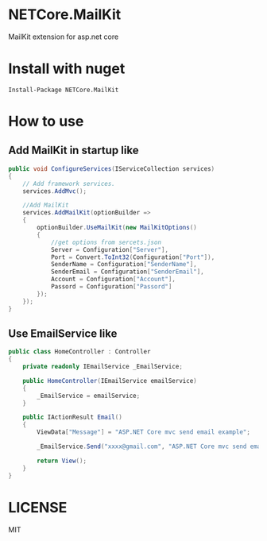 # NETCore.MailKit
MailKit extension for asp.net core

# Install with nuget

```
Install-Package NETCore.MailKit
```

# How to use

## Add MailKit in startup like 

```csharp
public void ConfigureServices(IServiceCollection services)
{
    // Add framework services.
    services.AddMvc();

    //Add MailKit
    services.AddMailKit(optionBuilder =>
    {
        optionBuilder.UseMailKit(new MailKitOptions()
        {
            //get options from sercets.json
            Server = Configuration["Server"],
            Port = Convert.ToInt32(Configuration["Port"]),
            SenderName = Configuration["SenderName"],
            SenderEmail = Configuration["SenderEmail"],
            Account = Configuration["Account"],
            Passord = Configuration["Passord"]
        });
    });
}

```

## Use EmailService like 

```csharp
public class HomeController : Controller
{
    private readonly IEmailService _EmailService;

    public HomeController(IEmailService emailService)
    {
        _EmailService = emailService;
    }

    public IActionResult Email()
    {
        ViewData["Message"] = "ASP.NET Core mvc send email example";

        _EmailService.Send("xxxx@gmail.com", "ASP.NET Core mvc send email example", "Send from asp.net core mvc action");

        return View();
    }
}

```

# LICENSE

MIT
